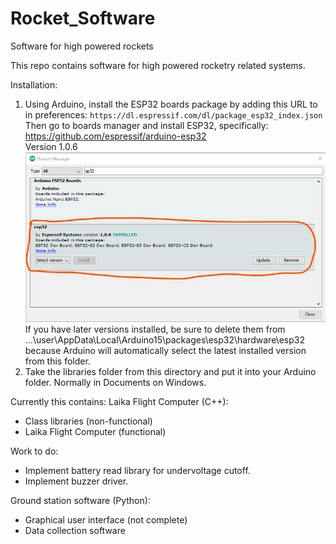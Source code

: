 # Rocket_Software
Software for high powered rockets

This repo contains software for high powered rocketry related systems.

Installation:
1. Using Arduino, install the ESP32 boards package by adding this URL to in preferences:
`https://dl.espressif.com/dl/package_esp32_index.json`
Then go to boards manager and install ESP32, specifically:
https://github.com/espressif/arduino-esp32  
Version 1.0.6  
![alt text](image.png)  
If you have later versions installed, be sure to delete them from ...\user\AppData\Local\Arduino15\packages\esp32\hardware\esp32  
because Arduino will automatically select the latest installed version from this folder.
2. Take the libraries folder from this directory and put it into your Arduino folder. Normally in Documents on Windows. 

Currently this contains:
Laika Flight Computer (C++):
- Class libraries (non-functional)
- Laika Flight Computer (functional)

Work to do:
- Implement battery read library for undervoltage cutoff.
- Implement buzzer driver.

Ground station software (Python):
- Graphical user interface (not complete)
- Data collection software
